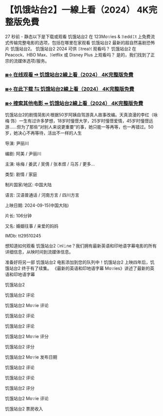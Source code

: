 # 【饥饿站台2】一線上看（2024） 4K完整版免費

27 秒前 - 静态以下是下载或观看 饥饿站台2 在 123Mo𝚟ies & 𝚁edd𝙸t 上免费流式传输完整电影的选项，包括在哪里在家观看 饥饿站台2 最新的超自然喜剧恐怖片 饥饿站台2。 饥饿站台2 2024 可供 𝚂trea𝙼 观看吗？ 饥饿站台2 在 Peacock、HBO Max、𝙽etflix 或 Disney Plus 上观看吗？ 是的，我们找到了正宗的流媒体选项/服务。

<h3><a href="https://t.co/3uzpRoU35r">⧆⟢ 在线观看 ➺ 饥饿站台2線上看（2024） 4K完整版免費</a></h3>

<h3><a href="https://t.co/3uzpRoU35r">⧆⟢ 在此下载 ⇆ 饥饿站台2線上看（2024） 4K完整版免費</a></h3>

<h3><a href="https://t.co/3uzpRoU35r">⧆⟢ 搜索其他电影 ⇴ 饥饿站台2線上看（2024） 4K完整版免費</a></h3>

饥饿站台2的剧情简影片根据50岁阿姨自驾游真人故事改编。天真浪漫的李红（咏梅 饰）一生有过许多梦想，18岁时憧憬大学，25岁时憧憬爱情，45岁时憧憬远游……但为了那些“对别人来说更重要”的事，她只能一等再等，也一再错过。50岁，她决心不再等待，活出不一样的人生

导演: 尹丽川

编剧: 阿美 / 尹丽川

主演: 咏梅 / 姜武 / 吴倩 / 张本煜 / 马苏 / 更多...

类型: 剧情 / 家庭

制片国家/地区: 中国大陆

语言: 汉语普通话 / 河南方言 / 四川方言

上映日期: 2024-09-15(中国大陆)

片长: 106分钟

又名: 婚姻往事 / 亲爱的妈妈

IMDb: tt29510245

想知道如何观看 饥饿站台2 𝙾nl𝚒ne？我们拥有最新英语和印地语字幕电影的所有详细信息，从映时间到流媒体信息。

准备好将另一部 饥饿站台2 电影添加到您的队列中！饥饿站台2 上映四年后，饥饿站台2 终于有了续集。 《最新的英语和印地语字幕 Mo𝚟ies》讲述了最新的英语和印地语字幕

饥饿站台2

饥饿站台2 评论

饥饿站台2 Mo𝚟ie 评论

饥饿站台2 评论

饥饿站台2 评论

饥饿站台2 Mo𝚟ie 评分

饥饿站台2 评分

饥饿站台2 Mo𝚟ie 发布日期

饥饿站台2 评论

饥饿站台2 评论

饥饿站台2 评分

饥饿站台2 Mo𝚟ie 评论

饥饿站台2 票房收入
